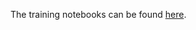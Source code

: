 The training notebooks can be found [here](https://drive.google.com/drive/folders/13rS-MeP7--jmfq15hHAvcgxGOTwcjkLx?usp=sharing).

